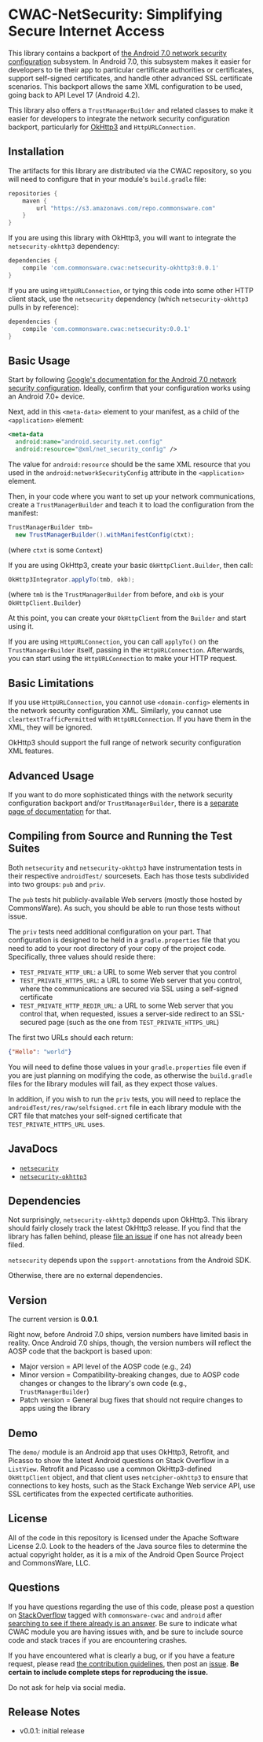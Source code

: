 # CWAC-NetSecurity: Simplifying Secure Internet Access

This library contains a backport of
[the Android 7.0 network security configuration](https://developer.android.com/preview/features/security-config.html)
subsystem. In Android 7.0, this subsystem makes it easier for developers
to tie their app to particular certificate authorities or certificates,
support self-signed certificates, and handle other advanced SSL
certificate scenarios. This backport allows the same XML configuration
to be used, going back to API Level 17 (Android 4.2).

This library also offers a `TrustManagerBuilder` and related classes
to make it easier for developers to integrate the network security
configuration backport, particularly for
[OkHttp3](https://github.com/square/okhttp)
and `HttpURLConnection`.

## Installation

The artifacts for this library are distributed via the CWAC repository,
so you will need to configure that in your module's `build.gradle` file:

```groovy
repositories {
    maven {
        url "https://s3.amazonaws.com/repo.commonsware.com"
    }
}
```

If you are using this library with OkHttp3, you will want to integrate
the `netsecurity-okhttp3` dependency:

```groovy
dependencies {
    compile 'com.commonsware.cwac:netsecurity-okhttp3:0.0.1'
}
```

If you are using `HttpURLConnection`, or tying this code into some
other HTTP client stack, use the `netsecurity` dependency (which
`netsecurity-okhttp3` pulls in by reference):

```groovy
dependencies {
    compile 'com.commonsware.cwac:netsecurity:0.0.1'
}
```

## Basic Usage

Start by following
[Google's documentation for the Android 7.0 network security configuration](https://developer.android.com/preview/features/security-config.html).
Ideally, confirm that your configuration works using an Android 7.0+
device.

Next, add in this `<meta-data>` element to your manifest, as a child
of the `<application>` element:

```xml
<meta-data
  android:name="android.security.net.config"
  android:resource="@xml/net_security_config" />
```

The value for `android:resource` should be the same XML resource that
you used in the `android:networkSecurityConfig` attribute in the
`<application>` element.

Then, in your code where you want to set up your network communications,
create a `TrustManagerBuilder` and teach it to load the configuration
from the manifest:

```java
TrustManagerBuilder tmb=
  new TrustManagerBuilder().withManifestConfig(ctxt);
```

(where `ctxt` is some `Context`)

If you are using OkHttp3, create your basic `OkHttpClient.Builder`,
then call:

```java
OkHttp3Integrator.applyTo(tmb, okb);
```

(where `tmb` is the `TrustManagerBuilder` from before, and `okb`
is your `OkHttpClient.Builder`)

At this point, you can create your `OkHttpClient` from the `Builder`
and start using it.

If you are using `HttpURLConnection`, you can call `applyTo()` on
the `TrustManagerBuilder` itself, passing in the `HttpURLConnection`.
Afterwards, you can start using the `HttpURLConnection` to make your
HTTP request.

## Basic Limitations

If you use `HttpURLConnection`, you cannot use `<domain-config>`
elements in the network security configuration XML. Similarly,
you cannot use `cleartextTrafficPermitted` with `HttpURLConnection`.
If you have them in the XML, they will be ignored.

OkHttp3 should support the full range of network security configuration
XML features.

## Advanced Usage

If you want to do more sophisticated things with the network security
configuration backport and/or `TrustManagerBuilder`, there is a
[separate page of documentation](https://github.com/commonsguy/cwac-netsecurity/blob/master/docs/ADVANCED_USAGE.markdown)
for that.

## Compiling from Source and Running the Test Suites

Both `netsecurity` and `netsecurity-okhttp3` have instrumentation
tests in their respective `androidTest/` sourcesets. Each has those
tests subdivided into two groups: `pub` and `priv`.

The `pub` tests hit publicly-available Web servers (mostly those
hosted by CommonsWare). As such, you should be able to run those
tests without issue.

The `priv` tests need additional configuration on your part. That
configuration is designed to be held in a `gradle.properties`
file that you need to add to your root directory of your copy
of the project code. Specifically, three values should reside there:

- `TEST_PRIVATE_HTTP_URL`: a URL to some Web server that you control
- `TEST_PRIVATE_HTTPS_URL`: a URL to some Web server that you control, where the communications are secured via SSL using a self-signed certificate
- `TEST_PRIVATE_HTTP_REDIR_URL`: a URL to some Web server that you control that, when requested, issues a server-side redirect to an SSL-secured page (such as the one from `TEST_PRIVATE_HTTPS_URL`)

The first two URLs should each return:

```json
{"Hello": "world"}
```

You will need to define those values in your `gradle.properties` file
even if you are just planning on modifying the code, as otherwise
the `build.gradle` files for the library modules will fail, as they expect
those values.

In addition, if you wish to run the `priv` tests, you will need to
replace the `androidTest/res/raw/selfsigned.crt` file in each library
module with the CRT file that matches your self-signed certificate that
`TEST_PRIVATE_HTTPS_URL` uses.

## JavaDocs

- [`netsecurity`](http://javadocs.commonsware.com/cwac/netsecurity/index.html)
- [`netsecurity-okhttp3`](http://javadocs.commonsware.com/cwac/netsecurity-okhttp3/index.html)

## Dependencies

Not surprisingly, `netsecurity-okhttp3` depends upon OkHttp3. This library
should fairly closely track the latest OkHttp3 release. If you find
that the library has fallen behind, please
[file an issue](https://github.com/commonsguy/cwac-netsecurity/issues)
if one has not already been filed.

`netsecurity` depends upon the `support-annotations` from the Android SDK.

Otherwise, there are no external dependencies.

## Version

The current version is **0.0.1**.

Right now, before Android 7.0 ships, version numbers have limited basis
in reality. Once Android 7.0 ships, though, the version numbers will
reflect the AOSP code that the backport is based upon:

- Major version = API level of the AOSP code (e.g., 24)
- Minor version = Compatibility-breaking changes, due to AOSP code changes or changes to the library's own code (e.g., `TrustManagerBuilder`)
- Patch version = General bug fixes that should not require changes to apps using the library

## Demo

The `demo/` module is an Android app that uses OkHttp3, Retrofit,
and Picasso to show the latest Android questions on Stack Overflow
in a `ListView`. Retrofit and Picasso use a common OkHttp3-defined
`OkHttpClient` object, and that client uses `netcipher-okhttp3` to
ensure that connections to key hosts, such as the Stack Exchange
Web service API, use SSL certificates from the expected certificate
authorities.

## License

All of the code in this repository is licensed under the
Apache Software License 2.0. Look to the headers of the Java source
files to determine the actual copyright holder, as it is a mix of
the Android Open Source Project and CommonsWare, LLC.

## Questions

If you have questions regarding the use of this code, please post a question
on [StackOverflow](http://stackoverflow.com/questions/ask) tagged with
`commonsware-cwac` and `android` after [searching to see if there already is an answer](https://stackoverflow.com/search?q=[commonsware-cwac]+camera). Be sure to indicate
what CWAC module you are having issues with, and be sure to include source code 
and stack traces if you are encountering crashes.

If you have encountered what is clearly a bug, or if you have a feature request,
please read [the contribution guidelines](.github/CONTRIBUTING.md), then
post an [issue](./issues).
**Be certain to include complete steps for reproducing the issue.**

Do not ask for help via social media.

## Release Notes

- v0.0.1: initial release
